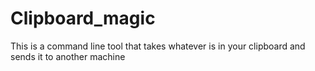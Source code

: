 # Clipboard_magic
This is a command line tool that takes whatever is in your clipboard and sends it to another machine
